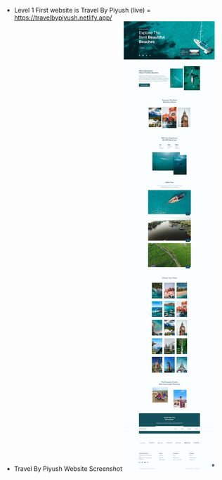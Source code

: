 - Level 1 First website is Travel By Piyush (live) = https://travelbypiyush.netlify.app/
- Travel By Piyush Website Screenshot 
![Screenshot](project-screen-short.jpeg)
